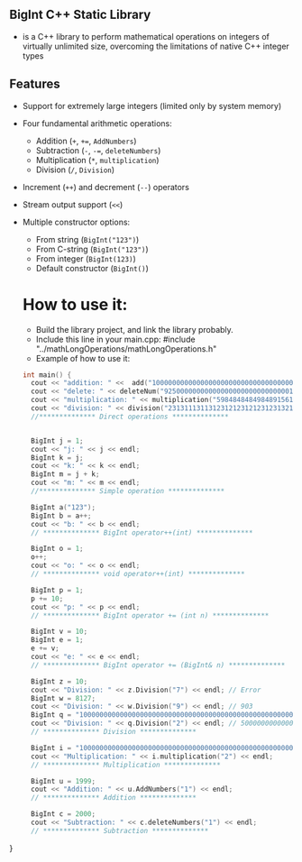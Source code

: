 ## BigInt C++ Static Library
- is a C++ library to perform mathematical operations on integers of virtually unlimited size, overcoming the limitations of native C++ integer types
  
## Features

- Support for extremely large integers (limited only by system memory)
- Four fundamental arithmetic operations:
  - Addition (`+`, `+=`, `AddNumbers`)
  - Subtraction (`-`, `-=`, `deleteNumbers`)
  - Multiplication (`*`, `multiplication`)
  - Division (`/`, `Division`)
- Increment (`++`) and decrement (`--`) operators
- Stream output support (`<<`)
- Multiple constructor options:
  - From string (`BigInt("123")`)
  - From C-string (`BigInt("123")`)
  - From integer (`BigInt(123)`)
  - Default constructor (`BigInt()`)

  # How to use it:
  - Build the library project, and link the library probably.
  - Include this line in your main.cpp: #include "../mathLongOperations/mathLongOperations.h"
  - Example of how to use it:


  ```cpp
  int main() {  
	cout << "addition: " <<  add("10000000000000000000000000000000000000000", "100") << endl;  
	cout << "delete: " << deleteNum("92500000000000000000000000000001884", "100") << endl;  
	cout << "multiplication: " << multiplication("59848484849848915615618918618416898536881531831", "100") << endl;  
	cout << "division: " << division("2313111311312312123121231231321121321351511513", "100") << endl;  
	//************** Direct operations **************  


	BigInt j = 1;  
	cout << "j: " << j << endl;  
	BigInt k = j;  
	cout << "k: " << k << endl;  
	BigInt m = j + k;  
	cout << "m: " << m << endl;  
	//************** Simple operation **************  

	BigInt a("123");  
	BigInt b = a++;  
	cout << "b: " << b << endl;  
	// ************** BigInt operator++(int) **************  

	BigInt o = 1;  
	o++;  
	cout << "o: " << o << endl;  
	// ************** void operator++(int) **************  

	BigInt p = 1;  
	p += 10;  
	cout << "p: " << p << endl;  
	// ************** BigInt operator += (int n) **************  

	BigInt v = 10;  
	BigInt e = 1;  
	e += v;  
	cout << "e: " << e << endl;  
	// ************** BigInt operator += (BigInt& n) **************  

	BigInt z = 10;  
	cout << "Division: " << z.Division("7") << endl; // Error  
	BigInt w = 8127;  
	cout << "Division: " << w.Division("9") << endl; // 903  
	BigInt q = "100000000000000000000000000000000000000000000000000000000000000000000000";  
	cout << "Division: " << q.Division("2") << endl; // 50000000000000000000000000000000000000000000000000000000000000000000000  
	// ************** Division **************  

	BigInt i = "1000000000000000000000000000000000000000000000000000000000000000";  
	cout << "Multiplication: " << i.multiplication("2") << endl;  
	// ************** Multiplication **************  

	BigInt u = 1999;  
	cout << "Addition: " << u.AddNumbers("1") << endl;  
	// ************** Addition **************  

	BigInt c = 2000;  
	cout << "Subtraction: " << c.deleteNumbers("1") << endl;  
	// ************** Subtraction **************  
}
```    

